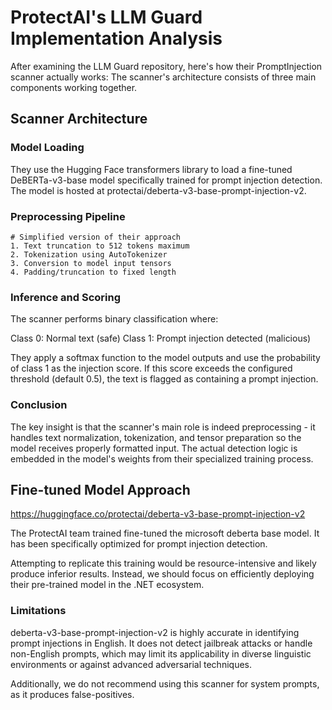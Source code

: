 # ProtectAI's LLM Guard Implementation Analysis

After examining the LLM Guard repository, here's how their PromptInjection scanner actually works:
The scanner's architecture consists of three main components working together.

## Scanner Architecture

### Model Loading

They use the Hugging Face transformers library to load a fine-tuned DeBERTa-v3-base model specifically trained for prompt injection detection. The model is hosted at protectai/deberta-v3-base-prompt-injection-v2.

### Preprocessing Pipeline

```
# Simplified version of their approach
1. Text truncation to 512 tokens maximum
2. Tokenization using AutoTokenizer
3. Conversion to model input tensors
4. Padding/truncation to fixed length
```

### Inference and Scoring

The scanner performs binary classification where:

Class 0: Normal text (safe)
Class 1: Prompt injection detected (malicious)

They apply a softmax function to the model outputs and use the probability of class 1 as the injection score. If this score exceeds the configured threshold (default 0.5), the text is flagged as containing a prompt injection.

### Conclusion

The key insight is that the scanner's main role is indeed preprocessing - it handles text normalization, tokenization, and tensor preparation so the model receives properly formatted input. The actual detection logic is embedded in the model's weights from their specialized training process.

## Fine-tuned Model Approach

https://huggingface.co/protectai/deberta-v3-base-prompt-injection-v2

The ProtectAI team trained fine-tuned the microsoft deberta base model. It has been specifically optimized for prompt injection detection.

Attempting to replicate this training would be resource-intensive and likely produce inferior results. Instead, we should focus on efficiently deploying their pre-trained model in the .NET ecosystem.

### Limitations

deberta-v3-base-prompt-injection-v2 is highly accurate in identifying prompt injections in English. It does not detect jailbreak attacks or handle non-English prompts, which may limit its applicability in diverse linguistic environments or against advanced adversarial techniques.

Additionally, we do not recommend using this scanner for system prompts, as it produces false-positives.